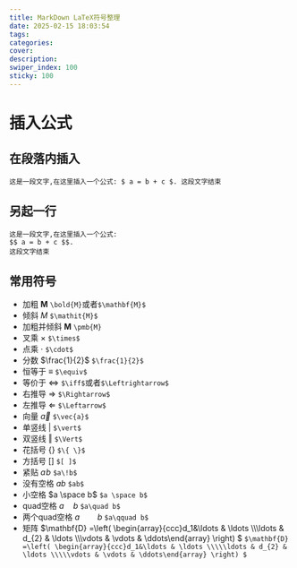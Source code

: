 ```yaml
---
title: MarkDown LaTeX符号整理
date: 2025-02-15 18:03:54
tags:
categories:
cover:
description:
swiper_index: 100
sticky: 100
---
```


# 插入公式

## 在段落内插入
```
这是一段文字,在这里插入一个公式: $ a = b + c $. 这段文字结束
```
## 另起一行

```
这是一段文字,在这里插入一个公式: 
$$ a = b + c $$. 
这段文字结束
```

## 常用符号

- 加粗 $\mathbf{M}$ `\bold{M}`或者`$\mathbf{M}$`
- 倾斜 $\mathit{M}$ `$\mathit{M}$`
- 加粗并倾斜 $\pmb{M}$ `\pmb{M}`
- 叉乘 $\times$ `$\times$`
- 点乘 $\cdot$  `$\cdot$`
- 分数 $\frac{1}{2}$ `$\frac{1}{2}$`
- 恒等于 $\equiv$ `$\equiv$`
- 等价于 $\Leftrightarrow$  `$\iff$`或者`$\Leftrightarrow$`
- 右推导 $\Rightarrow$ `$\Rightarrow$`
- 左推导 $\Leftarrow$ `$\Leftarrow$`
- 向量 $\vec{a}$ `$\vec{a}$`
- 单竖线 $\vert$  `$\vert$`
- 双竖线 $\Vert$ `$\Vert$`
- 花括号 $\{ \}$ `$\{ \}$`
- 方括号 $[ ]$ `$[ ]$`
- 紧贴 $a\!b$ `$a\!b$`
- 没有空格 $ab$ `$ab$`
- 小空格 $a \space b$ `$a \space b$`
- quad空格 $a\quad b$ `$a\quad b$`
- 两个quad空格 $a\qquad b$ `$a\qquad b$`
- 矩阵 $\mathbf{D} =\left( \begin{array}{ccc}d_1&\ldots & \ldots \\\\\ldots & d_{2} & \ldots \\\\\vdots & \vdots & \ddots\end{array} \right)
$ 
`
$\mathbf{D} =\left( \begin{array}{ccc}d_1&\ldots & \ldots \\\\\ldots & d_{2} & \ldots \\\\\vdots & \vdots & \ddots\end{array} \right)
$
`

